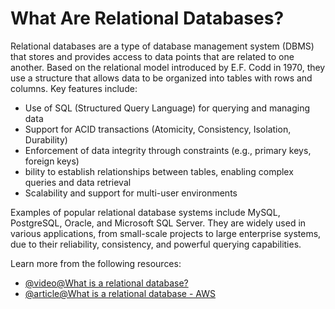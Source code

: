# What Are Relational Databases?

Relational databases are a type of database management system (DBMS) that stores and provides access to data points that are related to one another. Based on the relational model introduced by E.F. Codd in 1970, they use a structure that allows data to be organized into tables with rows and columns. Key features include:

- Use of SQL (Structured Query Language) for querying and managing data
- Support for ACID transactions (Atomicity, Consistency, Isolation, Durability)
- Enforcement of data integrity through constraints (e.g., primary keys, foreign keys)
- bility to establish relationships between tables, enabling complex queries and data retrieval
- Scalability and support for multi-user environments

Examples of popular relational database systems include MySQL, PostgreSQL, Oracle, and Microsoft SQL Server. They are widely used in various applications, from small-scale projects to large enterprise systems, due to their reliability, consistency, and powerful querying capabilities.

Learn more from the following resources:

- [@video@What is a relational database?](https://www.youtube.com/watch?v=OqjJjpjDRLc)
- [@article@What is a relational database - AWS](https://aws.amazon.com/relational-database/)